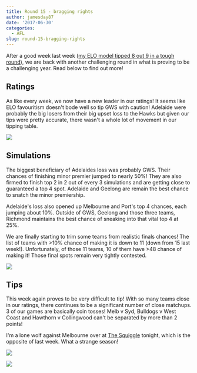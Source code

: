 ```yaml
---
title: Round 15 - bragging rights
author: jamesday87
date: '2017-06-30'
categories:
  - AFL
slug: round-15-bragging-rights
---
```


After a good week last week ([my ELO model tipped 8 out 9 in a tough round](http://plussixoneblog.com/current-elo-tipping-performance/)), we are back with another challenging round in what is proving to be a challenging year. Read below to find out more!

<!-- more -->

## Ratings

As like every week, we now have a new leader in our ratings! It seems like ELO favouritism doesn't bode well so tip GWS with caution! Adelaide were probably the big losers from their big upset loss to the Hawks but given our tips were pretty accurate, there wasn't a whole lot of movement in our tipping table.

![](http://plussixoneblog.com/wp-content/uploads/2017/06/ratings_plot-1-5.png)

## Simulations

The biggest beneficiary of Adelaides loss was probably GWS. Their chances of finishing minor premier jumped to nearly 50%! They are also firmed to finish top 2 in 2 out of every 3 simulations and are getting close to guaranteed a top 4 spot. Adelaide and Geelong are remain the best chance to snatch the minor premiership.

Adelaide's loss also opened up Melbourne and Port's top 4 chances, each jumping about 10%. Outside of GWS, Geelong and those three teams, Richmond maintains the best chance of sneaking into that vital top 4 at 25%.

We are finally starting to trim some teams from realistic finals chances! The list of teams with >10% chance of making it is down to 11 (down from 15 last week!). Unfortunately, of those 11 teams, 10 of them have >48 chance of making it! Those final spots remain very tightly contested.

![](http://plussixoneblog.com/wp-content/uploads/2017/03/simSeas-14-1024x919.png)

## Tips

This week again proves to be very difficult to tip! With so many teams close in our ratings, there continues to be a significant number of close matchups. 3 of our games are basically coin tosses! Melb v Syd, Bulldogs v West Coast and Hawthorn v Collingwood can't be separated by more than 2 points!

I'm a lone wolf against Melbourne over at [The Squiggle](http://squiggle.com.au) tonight, which is the opposite of last week. What a strange season! [
](http://plussixoneblog.com/wp-content/uploads/2017/03/afl_m_pred-18.png)

![](http://plussixoneblog.com/wp-content/uploads/2017/03/afl_m_pred-19-1024x181.png)

![](http://plussixoneblog.com/wp-content/uploads/2017/06/unnamed-chunk-1-1-3.png)

[
](http://plussixoneblog.com/wp-content/uploads/2017/06/unnamed-chunk-1-1-2.png)[
](http://plussixoneblog.com/wp-content/uploads/2017/03/afl_m_pred-17.png)
